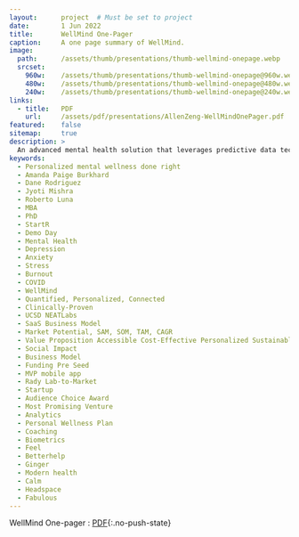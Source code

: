 ```yaml
---
layout:      project  # Must be set to project
date:        1 Jun 2022
title:       WellMind One-Pager
caption:     A one page summary of WellMind.
image:
  path:      /assets/thumb/presentations/thumb-wellmind-onepage.webp
  srcset:
    960w:    /assets/thumb/presentations/thumb-wellmind-onepage@960w.webp
    480w:    /assets/thumb/presentations/thumb-wellmind-onepage@480w.webp
    240w:    /assets/thumb/presentations/thumb-wellmind-onepage@240w.webp
links:
  - title:   PDF
    url:     /assets/pdf/presentations/AllenZeng-WellMindOnePager.pdf
featured:    false
sitemap:     true
description: >
  An advanced mental health solution that leverages predictive data technology and irreplaceable human connection to deliver sustained wellbeing.
keywords:
  - Personalized mental wellness done right
  - Amanda Paige Burkhard
  - Dane Rodriguez
  - Jyoti Mishra
  - Roberto Luna
  - MBA
  - PhD
  - StartR
  - Demo Day
  - Mental Health
  - Depression
  - Anxiety
  - Stress
  - Burnout
  - COVID
  - WellMind
  - Quantified, Personalized, Connected
  - Clinically-Proven
  - UCSD NEATLabs
  - SaaS Business Model
  - Market Potential, SAM, SOM, TAM, CAGR
  - Value Proposition Accessible Cost-Effective Personalized Sustainable
  - Social Impact
  - Business Model
  - Funding Pre Seed
  - MVP mobile app
  - Rady Lab-to-Market
  - Startup
  - Audience Choice Award
  - Most Promising Venture
  - Analytics
  - Personal Wellness Plan
  - Coaching
  - Biometrics
  - Feel
  - Betterhelp
  - Ginger
  - Modern health
  - Calm
  - Headspace
  - Fabulous
---
```


WellMind One-pager
: [PDF](/assets/pdf/presentations/AllenZeng-WellMindOnePager.pdf){:.no-push-state}

<object data="/assets/pdf/presentations/AllenZeng-WellMindOnePager.pdf" width="100%" height="1000" type="application/pdf"></object>
